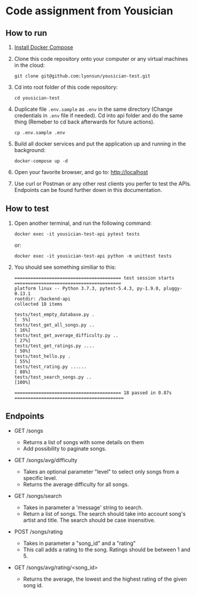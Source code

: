 # Code assignment from Yousician

## How to run

1. [Install Docker Compose](https://docs.docker.com/engine/install/ubuntu/)

2. Clone this code repository onto your computer or any virtual machines in the cloud:

   ```shellscript
   git clone git@github.com:lyonsun/yousician-test.git
   ```

3. Cd into root folder of this code repository:

   ```shellscript
   cd yousician-test
   ```

4. Duplicate file `.env.sample` as `.env` in the same directory (Change credentials in `.env` file if needed). Cd into api folder and do the same thing (Remeber to cd back afterwards for future actions).

   ```shellscript
   cp .env.sample .env
   ```

5. Build all docker services and put the application up and running in the background:

   ```shellscript
   docker-compose up -d
   ```

6. Open your favorite browser, and go to: [http://localhost](http://localhost)

7. Use curl or Postman or any other rest clients you perfer to test the APIs. Endpoints can be found further down in this documentation.

## How to test

1. Open another terminal, and run the following command:

   ```shellscript
   docker exec -it yousician-test-api pytest tests
   ```

   or:

   ```shellscript
   docker exec -it yousician-test-api python -m unittest tests
   ```

2. You should see something similiar to this:

   ```shellscript
   ======================================== test session starts ========================================
   platform linux -- Python 3.7.3, pytest-5.4.3, py-1.9.0, pluggy-0.13.1
   rootdir: /backend-api
   collected 18 items

   tests/test_empty_database.py .                                                                [  5%]
   tests/test_get_all_songs.py ..                                                                [ 16%]
   tests/test_get_average_difficulty.py ..                                                       [ 27%]
   tests/test_get_ratings.py ....                                                                [ 50%]
   tests/test_hello.py .                                                                         [ 55%]
   tests/test_rating.py ......                                                                   [ 88%]
   tests/test_search_songs.py ..                                                                 [100%]

   ======================================== 18 passed in 0.87s =========================================
   ```

## Endpoints

- GET /songs

  - Returns a list of songs with some details on them
  - Add possibility to paginate songs.

- GET /songs/avg/difficulty

  - Takes an optional parameter "level" to select only songs from a specific level.
  - Returns the average difficulty for all songs.

- GET /songs/search

  - Takes in parameter a 'message' string to search.
  - Return a list of songs. The search should take into account song's artist and title. The search should be case insensitive.

- POST /songs/rating

  - Takes in parameter a "song_id" and a "rating"
  - This call adds a rating to the song. Ratings should be between 1 and 5.

- GET /songs/avg/rating/<song_id>
  - Returns the average, the lowest and the highest rating of the given song id.
